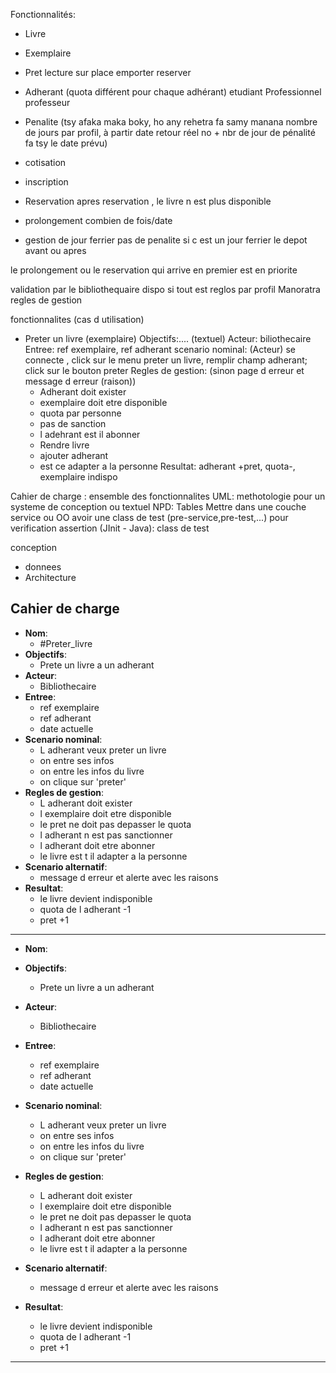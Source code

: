 Fonctionnalités:

- Livre

- Exemplaire

- Pret
	lecture sur place
	emporter
	reserver

- Adherant (quota différent pour chaque adhérant)
	etudiant
	Professionnel
	professeur

- Penalite (tsy afaka maka boky, ho any rehetra fa samy manana nombre de jours par profil, à partir date retour réel no + nbr de jour de pénalité fa tsy le date prévu)

- cotisation

- inscription

- Reservation 
	apres reservation , le livre n est plus disponible
	
- prolongement
	combien de fois/date
	
- gestion de jour ferrier
	pas de penalite si c est un jour ferrier le depot 
	avant ou apres 

le prolongement ou le reservation qui arrive en premier est en priorite

validation par le bibliothequaire dispo si tout est reglos
par profil
Manoratra regles de gestion 

fonctionnalites (cas d utilisation)
- Preter un livre (exemplaire)
	Objectifs:.... (textuel)
	Acteur: biliothecaire
	Entree: ref exemplaire, ref adherant
	scenario nominal: (Acteur) se connecte , click sur le menu preter un livre, remplir champ adherant; click sur le bouton preter
	Regles de gestion: (sinon page d erreur et message d erreur (raison))
	- Adherant doit exister
	- exemplaire doit etre disponible
	- quota par personne
	- pas de sanction
	- l adehrant est il abonner
	- Rendre livre
	- ajouter adherant
	- est ce adapter a la personne
	Resultat:
	adherant +pret, quota-, exemplaire indispo

Cahier de charge : ensemble des fonctionnalites
UML: methotologie pour un systeme de conception ou textuel
NPD: Tables
Mettre dans une couche service ou OO
avoir une class de test (pre-service,pre-test,...) pour verification
assertion (JInit - Java): class de test

conception 
- donnees
- Architecture


## Cahier de charge

- **Nom**:
	- #Preter_livre
- **Objectifs**: 
	- Prete un livre a un adherant 
- **Acteur**: 
	- Bibliothecaire
- **Entree**: 
	- ref exemplaire
	- ref adherant
	- date actuelle
- **Scenario nominal**: 
	- L adherant veux preter un livre 
	- on entre ses infos 
	- on entre les infos du livre
	- on clique sur 'preter'
- **Regles de gestion**:
	- L adherant doit exister
	- l exemplaire doit etre disponible
	- le pret ne doit pas depasser le quota
	- l adherant n est pas sanctionner
	- l adherant doit etre abonner
	- le livre est t il adapter a la personne
- **Scenario alternatif**:
	- message d erreur et alerte avec les raisons
- **Resultat**:
	- le livre devient indisponible
	- quota de l adherant -1
	- pret +1

---

- **Nom**:
	 
- **Objectifs**: 
	- Prete un livre a un adherant 
- **Acteur**: 
	- Bibliothecaire
- **Entree**: 
	- ref exemplaire
	- ref adherant
	- date actuelle
- **Scenario nominal**: 
	- L adherant veux preter un livre 
	- on entre ses infos 
	- on entre les infos du livre
	- on clique sur 'preter'
- **Regles de gestion**:
	- L adherant doit exister
	- l exemplaire doit etre disponible
	- le pret ne doit pas depasser le quota
	- l adherant n est pas sanctionner
	- l adherant doit etre abonner
	- le livre est t il adapter a la personne
- **Scenario alternatif**:
	- message d erreur et alerte avec les raisons
- **Resultat**:
	- le livre devient indisponible
	- quota de l adherant -1
	- pret +1

---

